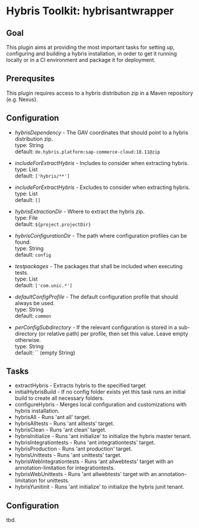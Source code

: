 # Hybris Toolkit: hybrisantwrapper

## Goal
This plugin aims at providing the most important tasks for setting up, configuring and building a hybris installation, in order to get it running locally or in a CI environment and package it for deployment.

## Prerequsites
This plugin requires access to a hybris distribution zip in a Maven repository (e.g. Nexus).

## Configuration
* _hybrisDependency_ - The GAV coordinates that should point to a hybris distribution zip.
	<br/>type: String
	<br/>default: `de.hybris.platform:sap-commerce-cloud:18.11@zip`

* _includeForExtractHybris_ - Includes to consider when extracting hybris.
	<br/>type: List<String>
	<br/>default: `['hybris/**']`

* _includeForExtractHybris_ - Excludes to consider when extracting hybris.
	<br/>type: List<String>
	<br/>default: `[]`

* _hybrisExtractionDir_ - Where to extract the hybris zip.
	<br/>type: File
	<br/>default: `${project.projectDir}`
	
* _hybrisConfigurationDir_ - The path where configuration profiles can be found.
    <br/>type: String
	<br/>default: `config`
	
* _testpackages_ - The packages that shall be included when executing tests.
	<br/>type: List<String>
	<br/>default: `['com.unic.*']`
	
* _defaultConfigProfile_ - The default configuration profile that should always be used.
    <br/>type: String
	<br/>default: `common`
	
* _perConfigSubdirectory_ - If the relevant configuration is stored in a sub-directory (or relative path) per profile, then set this value. Leave empty otherwise.
    <br/>type: String
	<br/>default: `` (empty String)

## Tasks

* extractHybris - Extracts hybris to the specified target
* initialHybrisBuild - If no config folder exists yet this task runs an initial build to create all necessary folders.
* configureHybris - Merges local configuration and customizations with hybris installation.
* hybrisAll - Runs 'ant all' target.
* hybrisAlltests - Runs 'ant alltests' target.
* hybrisClean - Runs 'ant clean' target.
* hybrisInitialize - Runs 'ant initialize' to initialize the hybris master tenant.
* hybrisIntegrationtests - Runs 'ant integrationtests' target.
* hybrisProduction - Runs 'ant production' target.
* hybrisUnittests - Runs 'ant unittests' target.
* hybrisWebIntegrationtests - Runs 'ant allwebtests' target with an annotation-limitation for integrationtests.
* hybrisWebUnittests - Runs 'ant allwebtests' target with an annotation-limitation for unittests.
* hybrisYunitinit - Runs 'ant initialize' to initialize the hybris junit tenant.

## Configuration
tbd.